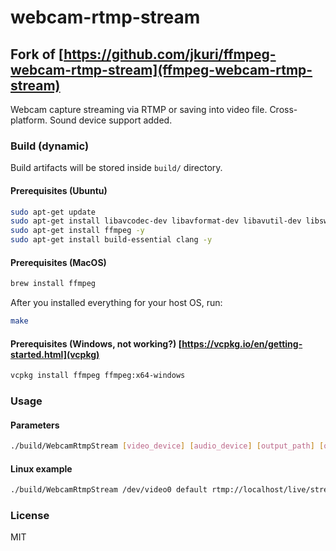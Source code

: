 # webcam-rtmp-stream

## Fork of [https://github.com/jkuri/ffmpeg-webcam-rtmp-stream](ffmpeg-webcam-rtmp-stream)

Webcam capture streaming via RTMP or saving into video file. Cross-platform.
Sound device support added.

### Build (dynamic)

Build artifacts will be stored inside `build/` directory.

#### Prerequisites (Ubuntu)

```sh
sudo apt-get update
sudo apt-get install libavcodec-dev libavformat-dev libavutil-dev libswscale-dev libavresample-dev libavdevice-dev -y
sudo apt-get install ffmpeg -y
sudo apt-get install build-essential clang -y
```

#### Prerequisites (MacOS)

```sh
brew install ffmpeg
```

After you installed everything for your host OS, run:

```sh
make
```

#### Prerequisites (Windows, not working?) [https://vcpkg.io/en/getting-started.html](vcpkg)

```sh
vcpkg install ffmpeg ffmpeg:x64-windows
```

### Usage

#### Parameters

```sh
./build/WebcamRtmpStream [video_device] [audio_device] [output_path] [output_format] [width] [height] [fps]
```

#### Linux example

```sh
./build/WebcamRtmpStream /dev/video0 default rtmp://localhost/live/stream flv 800 600 24
```

### License

MIT
